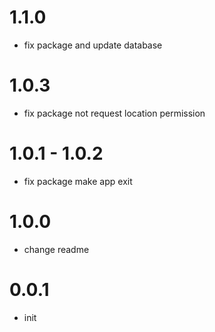 # 1.1.0

- fix package and update database

# 1.0.3

- fix package not request location permission
  
# 1.0.1 - 1.0.2

- fix package make app exit
  
# 1.0.0

- change readme

# 0.0.1

- init
